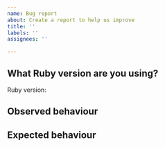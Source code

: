 ```yaml
---
name: Bug report
about: Create a report to help us improve
title: ''
labels: ''
assignees: ''

---
```


<!--

Below are a few steps it'd be super if you could follow.
If you can't do all of these, don't worry, but if you can it'll help us
resolve your bug faster!

-->

## What Ruby version are you using?

Ruby version:

<!--

You can run

```
bundle exec ruby --version
```

-->

## Observed behaviour

<!--
please provide a concise description of the behaviour you are observing
-->

## Expected behaviour

<!--
Please provide a description of what you expect to be happening, and how that
differs from the current behaviour.
-->
